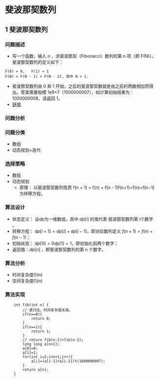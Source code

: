 # 斐波那契数列

## 1 斐波那契数列

### 问题描述

* 写一个函数，输入 n ，求斐波那契（Fibonacci）数列的第 n 项（即 F(N)）。斐波那契数列的定义如下：
```
F(0) = 0,   F(1) = 1
F(N) = F(N - 1) + F(N - 2), 其中 N > 1.
```
* 斐波那契数列由 0 和 1 开始，之后的斐波那契数就是由之前的两数相加而得出。答案需要取模 1e9+7（1000000007），如计算初始结果为：1000000008，请返回 1。
* [链接](https://leetcode-cn.com/problems/fei-bo-na-qi-shu-lie-lcof)

### 问题分析


### 问题分类

* 数组
* 动态规划+迭代

### 选择策略
* 数组
* 动态规划
  * 原理： 以斐波那契数列性质 f(n + 1) = f(n) + f(n - 1)f(n+1)=f(n)+f(n−1) 为转移方程。

### 算法设计

* 状态定义： 设$dp$为一维数组，其中 $dp[i]$ 的值代表 斐波那契数列第 $i$个数字 。
* 转移方程： $dp[i + 1] = dp[i] + dp[i - 1]$，即对应数列定义 $f(n + 1) = f(n) + f(n - 1)$；
* 初始状态： $dp[0] = 0 dp[1] = 1$，即初始化前两个数字；
* 返回值：$dp[n]$ ，即斐波那契数列的第 n 个数字。


### 算法分析
* 时间复杂度O(n)
* 空间复杂度O(n)


### 算法实现

```
    int fib(int n) {
        // 递归法，时间复杂度太高。
        if(n==0){
            return 0;
        }
        if(n==1){
            return 1;
        }
        // return fib(n-1)+fib(n-2);
        long long a[n+1];
        a[0]=0;
        a[1]=1;
        for(int i=2;i<n+1;i++){
            a[i]=(a[i-1]+a[i-2])%(1000000007);
        }
        return a[n];
    }
```

